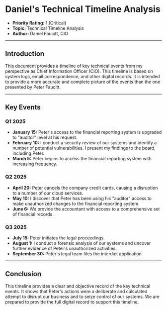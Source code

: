 # Daniel's Technical Timeline Analysis

- **Priority Rating:** 1 (Critical)
- **Topic:** Technical Timeline Analysis
- **Author:** Daniel Faucitt, CIO

---

## Introduction

This document provides a timeline of key technical events from my perspective as Chief Information Officer (CIO). This timeline is based on system logs, email correspondence, and other digital records. It is intended to provide a more accurate and complete picture of the events than the one presented by Peter Faucitt.

---

## Key Events

### Q1 2025

- **January 15:** Peter's access to the financial reporting system is upgraded to "auditor" level at his request.
- **February 10:** I conduct a security review of our systems and identify a number of potential vulnerabilities. I present my findings to the board, including Peter.
- **March 5:** Peter begins to access the financial reporting system with increasing frequency.

### Q2 2025

- **April 20:** Peter cancels the company credit cards, causing a disruption to a number of our cloud services.
- **May 10:** I discover that Peter has been using his "auditor" access to make unauthorized changes to the financial reporting system.
- **June 6:** We provide the accountant with access to a comprehensive set of financial records.

### Q3 2025

- **July 15:** Peter initiates the legal proceedings.
- **August 1:** I conduct a forensic analysis of our systems and uncover further evidence of Peter's unauthorized activities.
- **September 30:** Peter's legal team files the interdict application.

---

## Conclusion

This timeline provides a clear and objective record of the key technical events. It shows that Peter's actions were a deliberate and calculated attempt to disrupt our business and to seize control of our systems. We are prepared to provide the full digital record to support this timeline.
